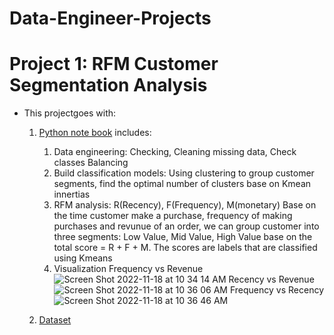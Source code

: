 # Data-Engineer-Projects



# Project 1: RFM Customer Segmentation Analysis
* This projectgoes with:
  1. [Python note book](https://github.com/ThanhNg1712/Data-Engineer-Projects/blob/main/RFM_Customer_Segmentation.ipynb) includes:
      1. Data engineering: Checking, Cleaning missing data, Check classes Balancing
      2. Build classification models: Using clustering to group customer segments, find the optimal number of clusters base on Kmean innertias
      3. RFM analysis: R(Recency), F(Frequency), M(monetary)
         Base on the time customer make a purchase, frequency of making purchases and revunue of an order, we can group customer into three segments: 
         Low Value, Mid Value, High Value base on the total score = R + F + M. The scores are labels that are classified using Kmeans
      5. Visualization 
         Frequency vs Revenue
         ![Screen Shot 2022-11-18 at 10 34 14 AM](https://user-images.githubusercontent.com/99359588/202742124-2f054538-e9f8-4024-86a3-0fddf499cf4d.png)
         Recency vs Revenue
         ![Screen Shot 2022-11-18 at 10 36 06 AM](https://user-images.githubusercontent.com/99359588/202742333-75597dd6-6ff2-416f-957e-9c62c474dc42.png)
         Frequency vs Recency
         ![Screen Shot 2022-11-18 at 10 36 46 AM](https://user-images.githubusercontent.com/99359588/202742555-213d7d47-0b05-4bd1-b10e-4a2c202d3522.png)
   
   2. [Dataset](https://github.com/ThanhNg1712/Data-Engineer-Projects/blob/main/OnlineRetail%20(1).csv.zip)
         
         
   
